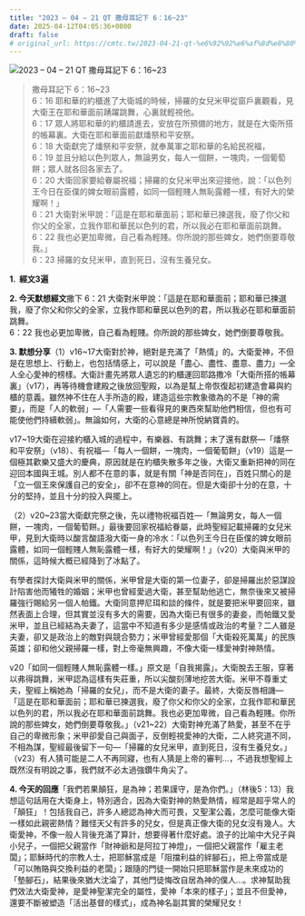 ```yaml
---
title: "2023 – 04 – 21 QT 撒母耳記下 6：16~23"
date: 2025-04-12T04:05:36+0800
draft: false
# original_url: https://cmtc.tw/2023-04-21-qt-%e6%92%92%e6%af%8d%e8%80%b3%e8%a8%98%e4%b8%8b-6%ef%bc%9a1623
---
```


![2023 – 04 – 21 QT 撒母耳記下 6：16\~23](/images/qt.jpg  "2023 – 04 – 21 QT 撒母耳記下 6：16\~23")

> 撒母耳記下 6：16\~23  
> 6：16 耶和華的約櫃進了大衛城的時候，掃羅的女兒米甲從窗戶裏觀看，見大衛王在耶和華面前踴躍跳舞，心裏就輕視他。  
> 6：17 眾人將耶和華的約櫃請進去，安放在所預備的地方，就是在大衛所搭的帳幕裏。大衛在耶和華面前獻燔祭和平安祭。  
> 6：18 大衛獻完了燔祭和平安祭，就奉萬軍之耶和華的名給民祝福，  
> 6：19 並且分給以色列眾人，無論男女，每人一個餅，一塊肉，一個葡萄餅；眾人就各回各家去了。  
> 6：20 大衛回家要給眷屬祝福；掃羅的女兒米甲出來迎接他，說：「以色列王今日在臣僕的婢女眼前露體，如同一個輕賤人無恥露體一樣，有好大的榮耀啊！」  
> 6：21 大衛對米甲說：「這是在耶和華面前；耶和華已揀選我，廢了你父和你父的全家，立我作耶和華民以色列的君，所以我必在耶和華面前跳舞。  
> 6：22 我也必更加卑微，自己看為輕賤。你所說的那些婢女，她們倒要尊敬我。」  
> 6：23 掃羅的女兒米甲，直到死日，沒有生養兒女。

**1.  經文3遍**

**2. 今天默想經文**撒下 6：21 大衛對米甲說：「這是在耶和華面前；耶和華已揀選我，廢了你父和你父的全家，立我作耶和華民以色列的君，所以我必在耶和華面前跳舞。  
6：22 我也必更加卑微，自己看為輕賤。你所說的那些婢女，她們倒要尊敬我。

**3. 默想分享**（1）v16\~17大衛對於神，絕對是充滿了「熱情」的。大衛愛神，不但是在思想上、行動上，也包括情感上，可以說是「盡心、盡性、盡意、盡力」—全人全心愛神的榜樣。大衛計畫先將眾人遺忘的約櫃運回耶路撒冷「大衛所搭的帳幕裏」（v17），再等待機會建殿之後放回聖殿，以為是幫上帝恢復起初建造會幕與約櫃的意義。雖然神不住在人手所造的殿，建造這些宗教象徵為的不是「神的需要」，而是「人的軟弱」—「人需要一些看得見的東西來幫助他們相信，但也有可能使他們持續軟弱」。無論如何，大衛的心意總是神所悅納寶貴的。

v17\~19大衛在迎接約櫃入城的過程中，有樂器、有跳舞；末了還有獻祭—「燔祭和平安祭」（v18）、有祝福—「每人一個餅，一塊肉，一個葡萄餅」（v19）這是一個極其歡樂又盛大的慶典，原因就是在約櫃失散多年之後，大衛又重新把神的同在迎回本國與王城。別人都不在意的事，就是有關「神是否同在」，百姓只關心的是「立一個王來保護自己的安全」，卻不在意神的同在。但是大衛卻十分的在意，十分的堅持，並且十分的投入與擺上。

（2）v20\~23當大衛獻完祭之後，先以禮物祝福百姓—「無論男女，每人一個餅，一塊肉，一個葡萄餅。」最後要回家祝福給眷屬，此時聖經記載掃羅的女兒米甲，見到大衛時以酸言酸語潑大衛一身的冷水：「以色列王今日在臣僕的婢女眼前露體，如同一個輕賤人無恥露體一樣，有好大的榮耀啊！」（v20）大衛與米甲的關係，這時候大概已經降到了冰點了。

有學者探討大衛與米甲的關係，米甲曾是大衛的第一位妻子，卻是掃羅出於惡謀設計陷害他而犧牲的婚姻；米甲也曾經愛過大衛，甚至幫助他逃亡，無奈後來又被掃羅強行賜給另一個人帕鐵。大衛同意押尼珥和談的條件，就是要把米甲要回來，雖然表面上合理，但其實並沒有多大的需要，因為大衛已有很多的妻妾，而帕鐵又愛米甲，並且已經結為夫妻了，這當中不知道有多少是感情或政治的考量？二人雖是夫妻，卻又是政治上的敵對與競合勢力；米甲曾經愛那個「大衛殺死萬萬」的民族英雄；卻和他父親掃羅一樣，對上帝毫無興趣，不像大衛一樣愛神對神熱情。

v20「如同一個輕賤人無恥露體一樣。」原文是「自我揭露」。大衛脫去王服，穿著以弗得跳舞，米甲認為這樣有失莊重，所以尖酸刻薄地挖苦大衛。米甲不尊重丈夫，聖經上稱她為「掃羅的女兒」，而不是大衛的妻子。最終，大衛反唇相譏—「這是在耶和華面前；耶和華已揀選我，廢了你父和你父的全家，立我作耶和華民以色列的君，所以我必在耶和華面前跳舞。我也必更加卑微，自己看為輕賤。你所說的那些婢女，她們倒要尊敬我。」（v21\~22）大衛對神充滿了熱愛，甚至不在乎自己的卑微形象；米甲卻愛自己與面子，反倒輕視愛神的大衛，二人終究道不同，不相為謀，聖經最後留下一句—「掃羅的女兒米甲，直到死日，沒有生養兒女。」（v23）有人猜可能是二人不再同寢，也有人猜是上帝的審判…，不過我想聖經上既然沒有明說之事，我們就不必太過強鑽牛角尖了。

**4. 今天的回應**「我們若果顛狂，是為神；若果謹守，是為你們。」（林後5：13）我想這句話用在大衛身上，特別適合，因為大衛對神的熱愛熱情，經常是超乎常人的「顛狂」！包括我自己，許多人總認為神大而可畏，又聖潔公義，怎麼可能像大衛一樣如此親密熱情？難怪天父有許多的兒女，但是真正像大衛的兒女沒有幾人。大衛愛神，不像一般人背後充滿了算計，想要得著什麼好處。浪子的比喻中大兒子與小兒子，一個把父親當作「財神爺和是阿拉丁神燈」，一個把父親當作「雇主老闆」；耶穌時代的宗教人士，把耶穌當成是「阻擋利益的絆腳石」，把上帝當成是「可以賄賂與交換利益的老闆」；跟隨的門徒一開始只把耶穌當作是未來成功的「墊腳石」，結果後來猶大沈淪了，其他門徒悔改自居為神的僕人…。求神幫助我們效法大衛愛神，是愛神聖潔完全的屬性，愛神「本來的樣子」；並且不但愛神，還要不斷被塑造「活出基督的樣式」，成為神名副其實的榮耀兒女！